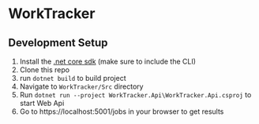 # WorkTracker

## Development Setup
1. Install the [.net core sdk](https://aka.ms/dotnetcoregs) (make sure to include the CLI)
1. Clone this repo
1. run `dotnet build` to build project
1. Navigate to `WorkTracker/Src` directory
1. Run `dotnet run --project WorkTracker.Api\WorkTracker.Api.csproj` to start Web Api
1. Go to https://localhost:5001/jobs in your browser to get results
